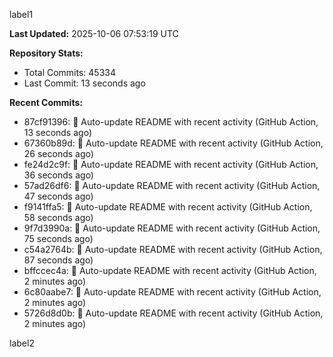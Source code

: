 
label1 
<!-- ACTIVITY_START -->
**Last Updated:** 2025-10-06 07:53:19 UTC

**Repository Stats:**
- Total Commits: 45334
- Last Commit: 13 seconds ago

**Recent Commits:**
- 87cf91396: 🤖 Auto-update README with recent activity (GitHub Action, 13 seconds ago)
- 67360b89d: 🤖 Auto-update README with recent activity (GitHub Action, 26 seconds ago)
- fe24d2c9f: 🤖 Auto-update README with recent activity (GitHub Action, 36 seconds ago)
- 57ad26df6: 🤖 Auto-update README with recent activity (GitHub Action, 47 seconds ago)
- f9141ffa5: 🤖 Auto-update README with recent activity (GitHub Action, 58 seconds ago)
- 9f7d3990a: 🤖 Auto-update README with recent activity (GitHub Action, 75 seconds ago)
- c54a2764b: 🤖 Auto-update README with recent activity (GitHub Action, 87 seconds ago)
- bffccec4a: 🤖 Auto-update README with recent activity (GitHub Action, 2 minutes ago)
- 6c80aabe7: 🤖 Auto-update README with recent activity (GitHub Action, 2 minutes ago)
- 5726d8d0b: 🤖 Auto-update README with recent activity (GitHub Action, 2 minutes ago)
<!-- ACTIVITY_END -->

label2
